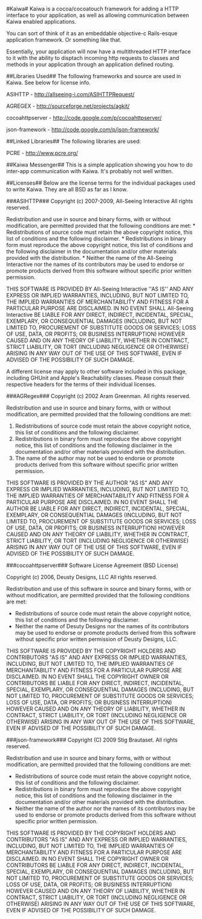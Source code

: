 #Kaiwa#
Kaiwa is a cocoa/cocoatouch framework for adding a HTTP interface to your application, as well as allowing
communication between Kaiwa enabled applications.

You can sort of think of it as an embeddable objective-c Rails-esque application framework.  Or something like that.

Essentially, your application will now have a multithreaded HTTP interface to it with the ability to disptach incoming
http requests to classes and methods in your application through an application defined routing.

##Libraries Used##
The following frameworks and source are used in Kaiwa.  See below for license info.

ASIHTTP - <http://allseeing-i.com/ASIHTTPRequest/>

AGREGEX - <http://sourceforge.net/projects/agkit/>

cocoahttpserver - <http://code.google.com/p/cocoahttpserver/>

json-framework - <http://code.google.com/p/json-framework/>


##Linked Libraries##
The following libraries are used:

PCRE - <http://www.pcre.org/>

##Kaiwa Messenger##
This is a simple application showing you how to do inter-app communication with Kaiwa.  It's probably not well written.

##Licenses##
Below are the license terms for the individual packages used to write Kaiwa.  They are all BSD as
far as I know.

###ASIHTTP###
Copyright (c) 2007-2009, All-Seeing Interactive
All rights reserved.

Redistribution and use in source and binary forms, with or without
modification, are permitted provided that the following conditions are met:
    * Redistributions of source code must retain the above copyright
      notice, this list of conditions and the following disclaimer.
    * Redistributions in binary form must reproduce the above copyright
      notice, this list of conditions and the following disclaimer in the
      documentation and/or other materials provided with the distribution.
    * Neither the name of the All-Seeing Interactive nor the
      names of its contributors may be used to endorse or promote products
      derived from this software without specific prior written permission.

THIS SOFTWARE IS PROVIDED BY All-Seeing Interactive ''AS IS'' AND ANY
EXPRESS OR IMPLIED WARRANTIES, INCLUDING, BUT NOT LIMITED TO, THE IMPLIED
WARRANTIES OF MERCHANTABILITY AND FITNESS FOR A PARTICULAR PURPOSE ARE
DISCLAIMED. IN NO EVENT SHALL All-Seeing Interactive BE LIABLE FOR ANY
DIRECT, INDIRECT, INCIDENTAL, SPECIAL, EXEMPLARY, OR CONSEQUENTIAL DAMAGES
(INCLUDING, BUT NOT LIMITED TO, PROCUREMENT OF SUBSTITUTE GOODS OR SERVICES;
LOSS OF USE, DATA, OR PROFITS; OR BUSINESS INTERRUPTION) HOWEVER CAUSED AND
ON ANY THEORY OF LIABILITY, WHETHER IN CONTRACT, STRICT LIABILITY, OR TORT
(INCLUDING NEGLIGENCE OR OTHERWISE) ARISING IN ANY WAY OUT OF THE USE OF THIS
SOFTWARE, EVEN IF ADVISED OF THE POSSIBILITY OF SUCH DAMAGE.

A different license may apply to other software included in this package, 
including GHUnit and Apple's Reachability classes. Please consult their 
respective headers for the terms of their individual licenses.


###AGRegex###
Copyright (c) 2002 Aram Greenman. All rights reserved.

Redistribution and use in source and binary forms, with or without modification, are permitted provided 
that the following conditions are met:

1. Redistributions of source code must retain the above copyright notice, this list of conditions and the following disclaimer.
2. Redistributions in binary form must reproduce the above copyright notice, this list of conditions and the following disclaimer in the documentation and/or other materials provided with the distribution.
3. The name of the author may not be used to endorse or promote products derived from this software without specific prior written permission.

THIS SOFTWARE IS PROVIDED BY THE AUTHOR "AS IS" AND ANY EXPRESS OR IMPLIED WARRANTIES, INCLUDING, BUT NOT LIMITED TO, THE IMPLIED WARRANTIES OF MERCHANTABILITY AND FITNESS FOR A PARTICULAR PURPOSE ARE DISCLAIMED. IN NO EVENT SHALL THE AUTHOR BE LIABLE FOR ANY DIRECT, INDIRECT, INCIDENTAL, SPECIAL, EXEMPLARY, OR CONSEQUENTIAL DAMAGES (INCLUDING, BUT NOT LIMITED TO, PROCUREMENT OF SUBSTITUTE GOODS OR SERVICES; LOSS OF USE, DATA, OR PROFITS; OR BUSINESS INTERRUPTION) HOWEVER CAUSED AND ON ANY THEORY OF LIABILITY, WHETHER IN CONTRACT, STRICT LIABILITY, OR TORT (INCLUDING NEGLIGENCE OR OTHERWISE) ARISING IN ANY WAY OUT OF THE USE OF THIS SOFTWARE, EVEN IF ADVISED OF THE POSSIBILITY OF SUCH DAMAGE.


###cocoahttpserver###
Software License Agreement (BSD License)

Copyright (c) 2006, Deusty Designs, LLC
All rights reserved.

Redistribution and use of this software in source and binary forms,
with or without modification, are permitted provided that the following conditions are met:

* Redistributions of source code must retain the above copyright notice, this list of conditions and the following disclaimer.
* Neither the name of Desuty Designs nor the names of its contributors may be used to endorse or promote products derived from this software without specific prior written permission of Deusty Designs, LLC.

THIS SOFTWARE IS PROVIDED BY THE COPYRIGHT HOLDERS AND CONTRIBUTORS "AS IS" AND ANY EXPRESS OR IMPLIED 
WARRANTIES, INCLUDING, BUT NOT LIMITED TO, THE IMPLIED WARRANTIES OF MERCHANTABILITY AND FITNESS FOR A 
PARTICULAR PURPOSE ARE DISCLAIMED. IN NO EVENT SHALL THE COPYRIGHT OWNER OR CONTRIBUTORS BE LIABLE FOR 
ANY DIRECT, INDIRECT, INCIDENTAL, SPECIAL, EXEMPLARY, OR CONSEQUENTIAL DAMAGES (INCLUDING, BUT NOT 
LIMITED TO, PROCUREMENT OF SUBSTITUTE GOODS OR SERVICES; LOSS OF USE, DATA, OR PROFITS; OR BUSINESS 
INTERRUPTION) HOWEVER CAUSED AND ON ANY THEORY OF LIABILITY, WHETHER IN CONTRACT, STRICT LIABILITY, OR 
TORT (INCLUDING NEGLIGENCE OR OTHERWISE) ARISING IN ANY WAY OUT OF THE USE OF THIS SOFTWARE, EVEN IF 
ADVISED OF THE POSSIBILITY OF SUCH DAMAGE.


###json-framework###
Copyright (C) 2009 Stig Brautaset. All rights reserved.

Redistribution and use in source and binary forms, with or without
modification, are permitted provided that the following conditions are met:

* Redistributions of source code must retain the above copyright notice, this list of conditions and the following disclaimer.
* Redistributions in binary form must reproduce the above copyright notice, this list of conditions and the following disclaimer in the documentation and/or other materials provided with the distribution.
* Neither the name of the author nor the names of its contributors may be used to endorse or promote products derived from this software without specific prior written permission.

THIS SOFTWARE IS PROVIDED BY THE COPYRIGHT HOLDERS AND CONTRIBUTORS "AS IS"
AND ANY EXPRESS OR IMPLIED WARRANTIES, INCLUDING, BUT NOT LIMITED TO, THE
IMPLIED WARRANTIES OF MERCHANTABILITY AND FITNESS FOR A PARTICULAR PURPOSE ARE
DISCLAIMED. IN NO EVENT SHALL THE COPYRIGHT OWNER OR CONTRIBUTORS BE LIABLE
FOR ANY DIRECT, INDIRECT, INCIDENTAL, SPECIAL, EXEMPLARY, OR CONSEQUENTIAL
DAMAGES (INCLUDING, BUT NOT LIMITED TO, PROCUREMENT OF SUBSTITUTE GOODS OR
SERVICES; LOSS OF USE, DATA, OR PROFITS; OR BUSINESS INTERRUPTION) HOWEVER
CAUSED AND ON ANY THEORY OF LIABILITY, WHETHER IN CONTRACT, STRICT LIABILITY,
OR TORT (INCLUDING NEGLIGENCE OR OTHERWISE) ARISING IN ANY WAY OUT OF THE USE
OF THIS SOFTWARE, EVEN IF ADVISED OF THE POSSIBILITY OF SUCH DAMAGE.

